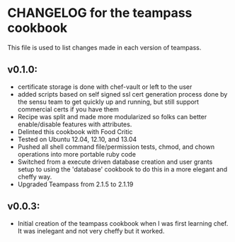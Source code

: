 # CHANGELOG for the teampass cookbook

This file is used to list changes made in each version of teampass.

## v0.1.0:

* certificate storage is done with chef-vault or left to the user
* added scripts based on self signed ssl cert generation process done by the sensu team to get quickly up and running, but still support commercial certs if you have them
* Recipe was split and made more modularized so folks can better enable/disable features with attributes.
* Delinted this cookbook with Food Critic
* Tested on Ubuntu 12.04, 12.10, and 13.04
* Pushed all shell command file/permission tests, chmod, and chown operations into more portable ruby code
* Switched from a execute driven database creation and user grants setup to using the 'database' cookbook to do this in a more elegant and cheffy way.
* Upgraded Teampass from 2.1.5 to 2.1.19

## v0.0.3:

* Initial creation of the teampass cookbook when I was first learning chef.  It was inelegant and not very cheffy but it worked.

